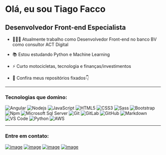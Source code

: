 # Olá, eu sou Tiago Facco

## Desenvolvedor Front-end Especialista

- 👨🏻‍💻 Atualmente trabalho como Desenvolvedor Front-end no banco BV como consultor ACT Digital

- 📚 Estou estudando Python e Machine Learning

- ⚡ Curto motocicletas, tecnologia e finanças/investimentos

- 📌 Confira meus repositórios fixados👇

---

### Tecnologias que domino:

![Angular](https://img.shields.io/badge/-Angular-red?style=for-the-badge&logo=angular)
![Nodejs](https://img.shields.io/badge/-Nodejs-339933?style=for-the-badge&logo=Node.js&logoColor=ffffff)
![JavaScript](https://img.shields.io/badge/-JavaScript-%23F7DF1C?style=for-the-badge&logo=javascript&logoColor=000000&labelColor=%23F7DF1C&color=%23FFCE5A)
![HTML5](https://img.shields.io/badge/-HTML5-%23E44D27?style=for-the-badge&logo=html5&logoColor=ffffff)
![CSS3](https://img.shields.io/badge/-CSS3-%231572B6?style=for-the-badge&logo=css3)
![Sass](https://img.shields.io/badge/-Sass-%23CC6699?style=for-the-badge&logo=sass&logoColor=ffffff)
![Bootstrap](https://img.shields.io/badge/-Bootstrap-563D7C?style=for-the-badge&logo=Bootstrap)
![Npm](https://img.shields.io/badge/-npm-CB3837?style=for-the-badge&logo=npm)
![Microsoft Sql Server](https://img.shields.io/badge/-Sql%20Server-CC2927?style=for-the-badge&logo=microsoft-sql-server&logoColor=ffffff)
![Git](https://img.shields.io/badge/-Git-%23F05032?style=for-the-badge&logo=git&logoColor=%23ffffff)
![GitLab](https://img.shields.io/badge/-GitLab-FCA121?style=for-the-badge&logo=gitlab)
![GitHub](https://img.shields.io/badge/-GitHub-181717?style=for-the-badge&logo=github)
![Markdown](https://img.shields.io/badge/-Markdown-000000?style=for-the-badge&logo=markdown)
![VS Code](https://img.shields.io/badge/-VS%20Code-007ACC?style=for-the-badge&logo=visual-studio-code&logoColor=ffffff)
![Python](https://img.shields.io/badge/-Python-3776AB?style=for-the-badge&logo=python&logoColor=ffffff)
![AWS](https://img.shields.io/badge/-AWS-yellow?style=for-the-badge&logo=amazon-web-services&logoColor=ffffff)

---

### Entre em contato:

[![image](https://img.shields.io/badge/LinkedIn-0077B5?style=for-the-badge&logo=linkedin&logoColor=white)](https://www.linkedin.com/in/tiagofacco/)
[![image](https://img.shields.io/badge/Instagram-E4405F?style=for-the-badge&logo=instagram&logoColor=white)](https://www.instagram.com/thifacco/)
[![image](https://img.shields.io/badge/WhatsApp-25d366?style=for-the-badge&logo=whatsapp&logoColor=FFFFFF)](https://wa.me/5519993010744)
[![image](https://img.shields.io/badge/Gmail-D14836?style=for-the-badge&logo=gmail&logoColor=white)](mailto:thifacco@gmail.com)
